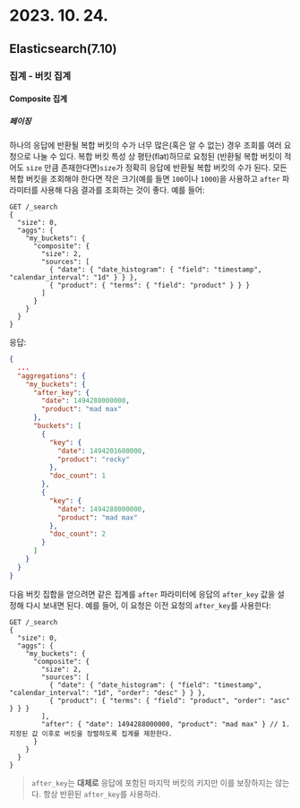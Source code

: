 # 2023. 10. 24.

## Elasticsearch(7.10)

### 집계 - 버킷 집계

#### Composite 집계

##### 페이징

하나의 응답에 반환될 복합 버킷의 수가 너무 많은(혹은 알 수 없는) 경우 조회를 여러 요청으로 나눌 수 있다. 복합 버킷 특성 상 평탄(flat)하므로 요청된 (반환될 복합 버킷이 적어도 `size` 만큼 존재한다면)`size`가 정확히 응답에 반환될 복합 버킷의 수가 된다. 모든 복합 버킷을 조회해야 한다면 작은 크기(예를 들면 `100`이나 `1000`)을 사용하고 `after` 파라미터를 사용해 다음 결과를 조회하는 것이 좋다. 예를 들어:

```http
GET /_search
{
  "size": 0,
  "aggs": {
    "my_buckets": {
      "composite": {
        "size": 2,
        "sources": [
          { "date": { "date_histogram": { "field": "timestamp", "calendar_interval": "1d" } } },
          { "product": { "terms": { "field": "product" } } }
        ]
      }
    }
  }
}

```

응답:

```json
{
  ...
  "aggregations": {
    "my_buckets": {
      "after_key": {
        "date": 1494288000000,
        "product": "mad max"
      },
      "buckets": [
        {
          "key": {
            "date": 1494201600000,
            "product": "rocky"
          },
          "doc_count": 1
        },
        {
          "key": {
            "date": 1494288000000,
            "product": "mad max"
          },
          "doc_count": 2
        }
      ]
    }
  }
}
```

다음 버킷 집합을 얻으려면 같은 집계를 `after` 파라미터에 응답의 `after_key` 값을 설정해 다시 보내면 된다. 예를 들어, 이 요청은 이전 요청의 `after_key`를 사용한다:

```http
GET /_search
{
  "size": 0,
  "aggs": {
    "my_buckets": {
      "composite": {
        "size": 2,
        "sources": [
          { "date": { "date_histogram": { "field": "timestamp", "calendar_interval": "1d", "order": "desc" } } },
          { "product": { "terms": { "field": "product", "order": "asc" } } }
        ],
        "after": { "date": 1494288000000, "product": "mad max" } // 1. 지정된 값 이후로 버킷을 정렬하도록 집계를 제한한다.
      }
    }
  }
}
```

> `after_key`는 **대체로** 응답에 포함된 마지막 버킷의 키지만 이를 보장하지는 않는다. 항상 반환된 `after_key`를 사용하라.

